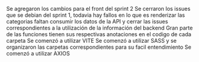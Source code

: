 Se agregaron los cambios para el front del sprint 2
Se cerraron los issues que se debian del sprint 1, todavia hay fallos en lo que es renderizar las categorias
faltan consumir los datos de la API y cerrar las issues correspondientes a la utilización de la información del backend
Gran parte de las funciones tienen sus respectivas anotaciones en el codigo de cada carpeta
Se comenzó a utilizar VITE
Se comenzó a utilizar SASS y se organizaron las carpetas correspondientes para su facil entendimiento
Se comenzó a utilizar AXIOS
